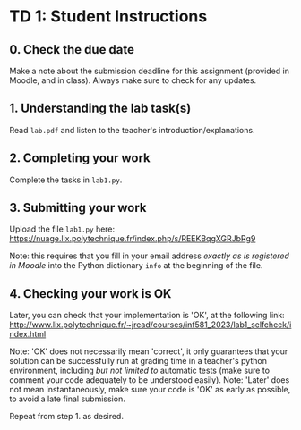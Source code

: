 # TD 1: Student Instructions

## 0. Check the due date

Make a note about the submission deadline for this assignment (provided in Moodle, and in class). Always make sure to check for any updates. 

## 1. Understanding the lab task(s)

Read `lab.pdf` and listen to the teacher's introduction/explanations. 

## 2. Completing your work

Complete the tasks in `lab1.py`. 

## 3. Submitting your work

Upload the file `lab1.py` here: https://nuage.lix.polytechnique.fr/index.php/s/REEKBqgXGRJbRg9

Note: this requires that you fill in your email address *exactly as is registered in Moodle* into the Python dictionary `info` at the beginning of the file. 

## 4. Checking your work is OK 

Later, you can check that your implementation is 'OK', at the following link: http://www.lix.polytechnique.fr/~jread/courses/inf581_2023/lab1_selfcheck/index.html

Note: 'OK' does not necessarily mean 'correct', it only guarantees that your solution can be successfully run at grading time in a teacher's python environment, including *but not limited to* automatic tests (make sure to comment your code adequately to be understood easily). 
Note: 'Later' does not mean instantaneously, make sure your code is 'OK' as early as possible, to avoid a late final submission. 

Repeat from step 1. as desired. 

